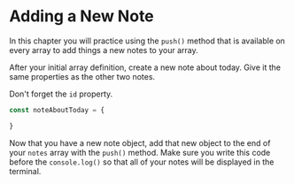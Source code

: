 # Adding a New Note

In this chapter you will practice using the `push()` method that is available on every array to add things a new notes to your array.

After your initial array definition, create a new note about today. Give it the same properties as the other two notes.

Don't forget the `id` property.

```js
const noteAboutToday = {

}
```

Now that you have a new note object, add that new object to the end of your `notes` array with the `push()` method. Make sure you write this code before the `console.log()` so that all of your notes will be displayed in the terminal.

